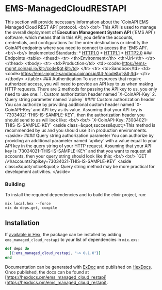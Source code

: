 # EMS-ManagedCloudRESTAPI

This section will provide necessary information about the &#x60;CoinAPI EMS Managed Cloud REST API&#x60; protocol.  &lt;br/&gt;&lt;br/&gt; This API is used to manage the overall deployment of **Execution Management System API** (&#x60;EMS API&#x60;) software,  which means that in this API, you define the accounts, credentials, and configurations for the order destinations or identify the CoinAPI endpoints where you need to connect to access the &#x60;EMS API&#x60;.  &lt;br/&gt;&lt;br/&gt; Implemented Standards:   * [HTTP1.0](https://datatracker.ietf.org/doc/html/rfc1945)  * [HTTP1.1](https://datatracker.ietf.org/doc/html/rfc2616)  * [HTTP2.0](https://datatracker.ietf.org/doc/html/rfc7540)   ### Endpoints &lt;table&gt;   &lt;thead&gt;     &lt;tr&gt;       &lt;th&gt;Environment&lt;/th&gt;       &lt;th&gt;Url&lt;/th&gt;     &lt;/tr&gt;   &lt;/thead&gt;   &lt;tbody&gt;     &lt;tr&gt;       &lt;td&gt;Production&lt;/td&gt;       &lt;td&gt;&lt;code&gt;https://ems-mgmt.coinapi.io/&lt;/code&gt;&lt;/td&gt;     &lt;/tr&gt;     &lt;tr&gt;       &lt;td&gt;Sandbox&lt;/td&gt;       &lt;td&gt;&lt;code&gt;https://ems-mgmt-sandbox.coinapi.io/&lt;/code&gt;&lt;/td&gt;     &lt;/tr&gt;   &lt;/tbody&gt; &lt;/table&gt;  ### Authentication  To use resources that require authorized access, you will need to provide an API key to us when making HTTP requests.  There are 2 methods for passing the API key to us, you only need to use one:   1. Custom authorization header named &#x60;X-CoinAPI-Key&#x60;  2. Query string parameter named &#x60;apikey&#x60;  #### Custom authorization header  You can authorize by providing additional custom header named &#x60;X-CoinAPI-Key&#x60; and API key as its value.  Assuming that your API key is &#x60;73034021-THIS-IS-SAMPLE-KEY&#x60;, then the authorization header you should send to us will look like: &lt;br/&gt;&lt;br/&gt; &#x60;X-CoinAPI-Key: 73034021-THIS-IS-SAMPLE-KEY&#x60;  &lt;aside class&#x3D;\&quot;success\&quot;&gt;This method is recommended by us and you should use it in production environments.&lt;/aside&gt;  #### Query string authorization parameter  You can authorize by providing an additional parameter named &#x60;apikey&#x60; with a value equal to your API key in the query string of your HTTP request.  Assuming that your API key is &#x60;73034021-THIS-IS-SAMPLE-KEY&#x60; and that you want to request all accounts, then your query string should look like this:  &lt;br/&gt;&lt;br/&gt; &#x60;GET /v1/accounts?apikey&#x3D;73034021-THIS-IS-SAMPLE-KEY&#x60;  &lt;aside class&#x3D;\&quot;notice\&quot;&gt; Query string method may be more practical for development activities. &lt;/aside&gt; 

### Building

To install the required dependencies and to build the elixir project, run:
```
mix local.hex --force
mix do deps.get, compile
```

## Installation

If [available in Hex](https://hex.pm/docs/publish), the package can be installed
by adding `ems_managed_cloud_restapi` to your list of dependencies in `mix.exs`:

```elixir
def deps do
  [{:ems_managed_cloud_restapi, "~> 0.1.0"}]
end
```

Documentation can be generated with [ExDoc](https://github.com/elixir-lang/ex_doc)
and published on [HexDocs](https://hexdocs.pm). Once published, the docs can
be found at [https://hexdocs.pm/ems_managed_cloud_restapi](https://hexdocs.pm/ems_managed_cloud_restapi).
